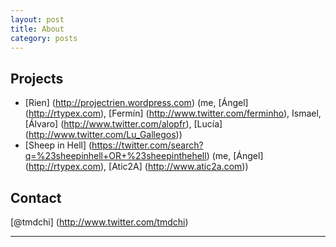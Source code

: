 ```yaml
---
layout: post
title: About
category: posts
---
```


Projects
--------

- [Rien] (http://projectrien.wordpress.com) (me, [Ángel] (http://rtypex.com), [Fermín] (http://www.twitter.com/ferminho), Ismael, [Álvaro] (http://www.twitter.com/alopfr), [Lucía] (http://www.twitter.com/Lu_Gallegos))
- [Sheep in Hell] (https://twitter.com/search?q=%23sheepinhell+OR+%23sheepinthehell) (me, [Ángel] (http://rtypex.com), [Atic2A] (http://www.atic2a.com))

Contact
-------

[@tmdchi] (http://www.twitter.com/tmdchi)

---

[jekyll]: https://github.com/mojombo/jekyll
[zh]: http://zachholman.com
[left]: https://github.com/holman/left#readme
[twitter]: https://twitter.com/holman